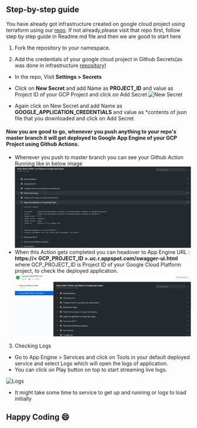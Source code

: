 ## Step-by-step guide

You have already got infrastructure created on google cloud project using terraform using our [repo](https://github.com/SKAUL05/gcp-terraform-infra). If not already,please visit that repo first, follow  step by step guide in Readme.md file and then we are good to start here

1. Fork the repository to your namespace.

2. Add the credentials of your google cloud project in Github Secrets(as was done in infrastructure [repository](https://github.com/SKAUL05/gcp-terraform-infra))
  - In the repo, Visit **Settings > Secrets**
  - Click on **New Secret** and add Name as **PROJECT_ID** and value as Project ID of your GCP Project and click on Add Secret
  ![New Secret](/assets/secret-project.JPG)

  - Again click on New Secret and add Name as **GOOGLE_APPLICATION_CREDENTIALS** and value as *contents of json file that you downloaded and click on Add Secret


#### Now you are good to go, whenever you push anything to your repo's master branch it will get deployed to Google App Engine of your GCP Project using Github Actions.
 - Whenever you push to master branch you can see your Github Action Running like in below image
 ![Github Action Running](/assets/gae-deploy-github-action.JPG)
 - When this Action gets completed you can headover to App Engine URL : **https://< GCP_PROJECT_ID >.uc.r.appspot.com/swagger-ui.html** where GCP_PROJECT_ID is Project ID of your Google Cloud Platform project, to check the deployed application.
 ![Github Action Complete](/assets/gae-deploy-complete.JPG)

3. Checking Logs
  - Go to App Engine > Services and click on Tools in your default deployed service and select Logs which will open the logs of application.
  - You can click on Play button on top to start streaming live logs.

![Logs](/assets/logs.PNG) 

- It might take some time to service to get up and running or logs to load initially

## Happy Coding :smile:  



